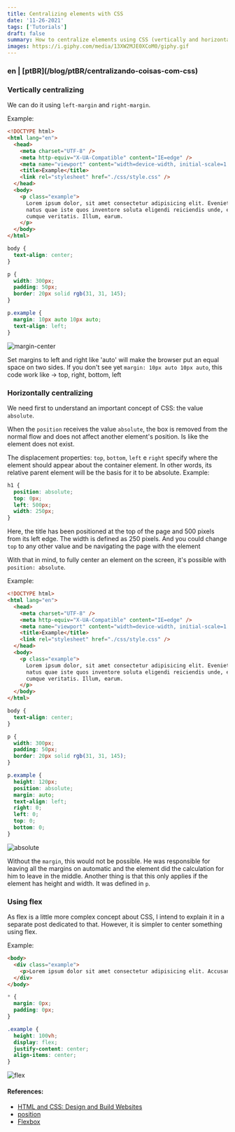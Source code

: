```yaml
---
title: Centralizing elements with CSS
date: '11-26-2021'
tags: ['Tutorials']
draft: false
summary: How to centralize elements using CSS (vertically and horizontally)
images: https://i.giphy.com/media/13XW2MJE0XCoM0/giphy.gif
---
```


<h3>en | [ptBR](/blog/ptBR/centralizando-coisas-com-css)</h3>

### Vertically centralizing

We can do it using `left-margin` and `right-margin`.

Example:

```html
<!DOCTYPE html>
<html lang="en">
  <head>
    <meta charset="UTF-8" />
    <meta http-equiv="X-UA-Compatible" content="IE=edge" />
    <meta name="viewport" content="width=device-width, initial-scale=1.0" />
    <title>Example</title>
    <link rel="stylesheet" href="./css/style.css" />
  </head>
  <body>
    <p class="example">
      Lorem ipsum dolor, sit amet consectetur adipisicing elit. Eveniet dolorem architecto in optio
      natus quae iste quos inventore soluta eligendi reiciendis unde, esse laboriosam ducimus minima
      cumque veritatis. Illum, earum.
    </p>
  </body>
</html>
```

```css
body {
  text-align: center;
}

p {
  width: 300px;
  padding: 50px;
  border: 20px solid rgb(31, 31, 145);
}

p.example {
  margin: 10px auto 10px auto;
  text-align: left;
}
```

![margin-center](/static/images/posts/centralizing-content-with-css/margin.png)

Set margins to left and right like 'auto' will make the browser put an equal space on two sides. If you don't see yet `margin: 10px auto 10px auto`, this code work like -> top, right, bottom, left

### Horizontally centralizing

We need first to understand an important concept of CSS: the value `absolute`.

When the `position` receives the value `absolute`, the box is removed from the normal flow and does not affect another element's position. Is like the element does not exist.

The displacement properties: `top`, `bottom`, `left` e `right` specify where the element should appear about the container element. In other words, its relative parent element will be the basis for it to be absolute.
Example:

```css
h1 {
  position: absolute;
  top: 0px;
  left: 500px;
  width: 250px;
}
```

Here, the title has been positioned at the top of the page and 500 pixels from its left edge. The width is defined as 250 pixels. And you could change `top` to any other value and be navigating the page with the element

With that in mind, to fully center an element on the screen, it's possible with `position: absolute`.

Example:

```html
<!DOCTYPE html>
<html lang="en">
  <head>
    <meta charset="UTF-8" />
    <meta http-equiv="X-UA-Compatible" content="IE=edge" />
    <meta name="viewport" content="width=device-width, initial-scale=1.0" />
    <title>Example</title>
    <link rel="stylesheet" href="./css/style.css" />
  </head>
  <body>
    <p class="example">
      Lorem ipsum dolor, sit amet consectetur adipisicing elit. Eveniet dolorem architecto in optio
      natus quae iste quos inventore soluta eligendi reiciendis unde, esse laboriosam ducimus minima
      cumque veritatis. Illum, earum.
    </p>
  </body>
</html>
```

```css
body {
  text-align: center;
}

p {
  width: 300px;
  padding: 50px;
  border: 20px solid rgb(31, 31, 145);
}

p.example {
  height: 120px;
  position: absolute;
  margin: auto;
  text-align: left;
  right: 0;
  left: 0;
  top: 0;
  bottom: 0;
}
```

![absolute](/static/images/posts/centralizing-content-with-css/absolute.png)

Without the `margin`, this would not be possible. He was responsible for leaving all the margins on automatic and the element did the calculation for him to leave in the middle. Another thing is that this only applies if the element has height and width. It was defined in `p`.

### Using flex

As flex is a little more complex concept about CSS, I intend to explain it in a separate post dedicated to that. However, it is simpler to center something using flex.

Example:

```html
<body>
  <div class="example">
    <p>Lorem ipsum dolor sit amet consectetur adipisicing elit. Accusantium, aliquam?</p>
  </div>
</body>
```

```css
* {
  margin: 0px;
  padding: 0px;
}

.example {
  height: 100vh;
  display: flex;
  justify-content: center;
  align-items: center;
}
```

![flex](/static/images/posts/centralizing-content-with-css/flex.png)

#### References:

- [HTML and CSS: Design and Build Websites](https://www.amazon.com.br/HTML-CSS-Design-Build-Websites/dp/1118008189)
- [position](https://developer.mozilla.org/en-US/docs/Web/CSS/position)
- [Flexbox](https://developer.mozilla.org/pt-BR/docs/Learn/CSS/CSS_layout/Flexbox)
